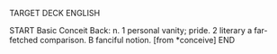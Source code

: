 TARGET DECK
ENGLISH

START
Basic
Conceit
Back: n. 1 personal vanity; pride. 2 literary a far-fetched comparison. B fanciful notion. [from *conceive]
END
